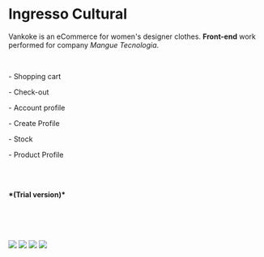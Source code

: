 <h1>Ingresso Cultural</h1>
<p>Vankoke is an eCommerce for women's designer clothes. <strong>Front-end</strong> work performed for company <i>Mangue Tecnologia</i>.
</p>
<br>
<p>- Shopping cart</p>
<p>- Check-out</p>
<p>- Account profile</p>
<p>- Create Profile</p>
<p>- Stock</p>
<p>- Product Profile</p><br><br>
<p><strong>*(Trial version)*</strong></p>
</br></br>
</br></br>

<img src="http://agenciacapiba.com.br/img/femicro2-min.png">
<img src="http://agenciacapiba.com.br/img/vankoke3.png">
<img src="http://agenciacapiba.com.br/img/vankoke4.png">
<img src="http://agenciacapiba.com.br/img/vankoke2.png">

